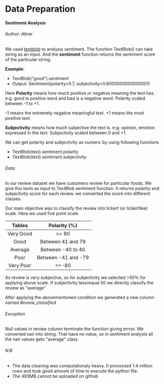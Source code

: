 # Data Preparation

#### Sentiment Analysis
###### Author: Abrar

We used [textblob](https://textblob.readthedocs.io/en/dev/) to analysis sentiment.
The function TextBlob() can take string as an input. And the **sentiment** function returns the sentiment score of the particular string.

**Example:**
- TextBlob("good").sentiment
- Output: Sentiment(polarity=0.7, subjectivity=0.6000000000000001)

Here **Polarity** means how much positive or negative meaning the text has. e:g: good is positive word and bad is a negative word. 
Polarity scaled between -1 to +1.

-1 means the extremely negative meaningful text. +1 means the most positive text.

**Subjectivity** means how much subjective the text is. e:g: opinion, emotion expressed in the text. Subjectivity scaled between 0 and +1.

We can get polarity and subjectivity as numeric by using following functions
- TextBlob(text).sentiment.polarity
- TextBlob(text).sentiment.subjectivity

###### Data 
In our review dataset we have customers review for particular foods. We give this texts as input to TextBlob sentiment function. It returns polarity and subjectivity score for each review. we converted the score into different classes. 

Our main objective was to classify the review into lickert (or lickertlike) scale. Here we used five point scale

| Tables        |Polarity (%)           |
|:-------------:|:-------------:|
| Very Good      | >= 80 |
| Good      | Between 41 and 79     |
| Average | Between -40 to 40     |
| Poor     | Between -41 and -79      |
| Very Poor | <=-80     |

As review is very subjective, so for subjectivity we selected >50% for applying above scale. If subjectivity less/equal 50 we directly classify the review as "average"

After applying the abovementioned condition we generated a new column named *Review_classified* 

###### Exception

Null values in review column terminate the function giving errror. We converted nan into string. That have no value, so in sentiment analysis all the nan values gets "average" class

###### N:B
- The data cleaning was computationaly heavy. It processed 1.4 million rows and took good amount of time to execute the python file. 
- The 493MB cannot be uploaded on github









